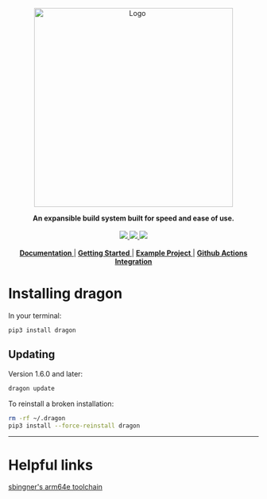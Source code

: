 <p align="center">
	<picture>
		<source media="(prefers-color-scheme: dark)" srcset="docs/source/_static/logo-dark.png" width=400px>
		<img src="docs/source/_static/logo-light.png" alt="Logo" width=400px>
	</picture>
</p>
<p align="center">
	<strong>
		An expansible build system built for speed and ease of use.
	</strong>
	<br>
	<br>
	<a href="https://github.com/dragonbuild/dragon/actions/workflows/tests.yml">
		<image src="https://github.com/dragonbuild/dragon/actions/workflows/tests.yml/badge.svg">
	</a>
	<a href="https://dragon.cynder.me">
		<image src="https://readthedocs.org/projects/dragon/badge/?version=latest">
	</a>
	<a href="https://pypi.org/project/dragon/">
		<image src="https://badge.fury.io/py/dragon.svg?v=1.7.3">
	</a>
	<br>
	<br>
	<a href="https://dragon.cynder.me">
		<strong>Documentation</strong>
	</a> |
	<a href="https://dragon.cynder.me/en/latest/quickstart.html">
		<strong>Getting Started</strong>
	</a> |
	<a href="https://github.com/dragonbuild/example ">
		<strong>Example Project</strong>
	</a> |
	<a href="https://github.com/dragonbuild/build ">
		<strong>Github Actions Integration</strong>
	</a>
</p>

# Installing dragon

In your terminal:

`pip3 install dragon`

## Updating

Version 1.6.0 and later:

```sh
dragon update
```

To reinstall a broken installation:

```sh
rm -rf ~/.dragon
pip3 install --force-reinstall dragon
```

---


# Helpful links

[sbingner's arm64e toolchain](https://github.com/sbingner/llvm-project/releases/latest)
